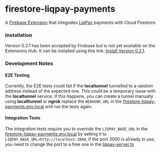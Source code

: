 # firestore-liqpay-payments

A [Firebase Extension](https://firebase.google.com/products/extensions) that 
integrates [LiqPay](https://www.liqpay.ua/en) payments with Cloud Firestore.

### Installation
Version 0.2.1 has been accepted by Firebase but is not yet available on the 
Extensions Hub. It can be installed using this link: [Install Version 0.2.1](https://console.firebase.google.com/project/_/extensions/install?ref=summerhammer/firestore-liqpay-payments@0.2.1).

### Development Notes

#### E2E Testing
Currently, the E2E tests could fail if the **localtunnel** tunnelled to a random
address instead of the expected one. This could be a temporary issue with the
**localtunnel** service. If this happens, you can create a tunnel manually using 
**localltunnel** or **ngrok** replace the `WEBHOOK_URL` in the [firestore-liqpay-payments.env.local](functions%2Fintegration-tests%2Fextensions%2Ffirestore-liqpay-payments.env.local)
and run the tests again.

#### Integration Tests
The integration tests require you to override the `LIQPAY_BASE_URL` in the
[firestore-liqpay-payments.env.local](functions%2Fintegration-tests%2Fextensions%2Ffirestore-liqpay-payments.env.local)
by setting it to `LIQPAY_BASE_URL=http://localhost:3000`, if the port 3000 is
already in use, you need to change the port to a free one in the [liqpay-server.ts](functions%2F__tests__%2Fhelpers%2Fliqpay-server.ts)
